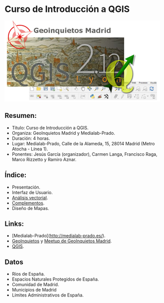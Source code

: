 # Curso de Introducción a QGIS

![Logo Taller](imgs/intro/qgis.png)

## Resumen:

* Título: Curso de Introducción a QGIS.
* Organiza: GeoInquietos Madrid y Medialab-Prado.
* Duración: 4 horas.
* Lugar: Medialab-Prado, Calle de la Alameda, 15, 28014 Madrid (Metro Atocha - Línea 1).
* Ponentes: Jesús García (organizador), Carmen Langa, Francisco Raga, Marco Rizzetto y Ramiro Aznar.

## Índice:

* Presentación.
* Interfaz de Usuario.
* [Análisis vectorial](https://github.com/ramiroaznar/intro-qgis/blob/master/vectorial.md).
* [Complementos](https://github.com/ramiroaznar/intro-qgis/blob/master/complementos.md).
* Diseño de Mapas.

## Links:

* [Medialab-Prado[(http://medialab-prado.es/).
* [GeoInquietos](http://geoinquietos.org/) y [Meetup de GeoInquietos Madrid](http://www.meetup.com/es-ES/Geoinquietos-MAD/).
* [QGIS](http://www.qgis.org/es/site/).

## Datos

* Ríos de España.
* Espacios Naturales Protegidos de España.
* Comunidad de Madrid.
* Municipios de Madrid
* Límites Administrativos de España.